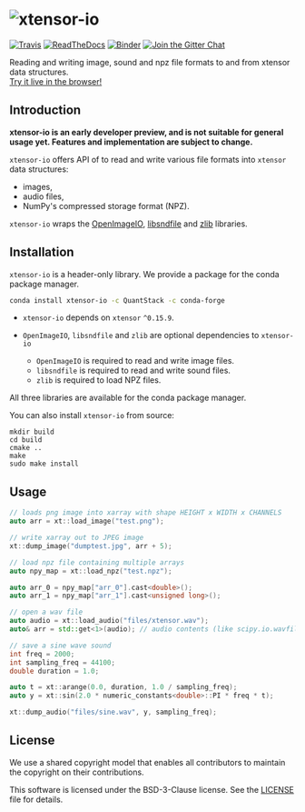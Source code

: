 # ![xtensor-io](http://quantstack.net/assets/images/xtensor-io.svg)

[![Travis](https://travis-ci.org/QuantStack/xtensor-io.svg?branch=master)](https://travis-ci.org/QuantStack/xtensor-io)
[![ReadTheDocs](https://readthedocs.org/projects/xtensor-io/badge/?version=stable)](http://xtensor-io.readthedocs.io/en/stable/)
[![Binder](https://img.shields.io/badge/launch-binder-brightgreen.svg)](https://mybinder.org/v2/gh/QuantStack/xtensor-io/master?filepath=notebooks/demo.ipynb)
[![Join the Gitter Chat](https://badges.gitter.im/Join%20Chat.svg)](https://gitter.im/QuantStack/Lobby?utm_source=badge&utm_medium=badge&utm_campaign=pr-badge&utm_content=badge)

Reading and writing image, sound and npz file formats to and from xtensor data structures. <br>
[Try it live in the browser!](https://mybinder.org/v2/gh/QuantStack/xtensor-io/master?filepath=notebooks/demo.ipynb)


## Introduction

**xtensor-io is an early developer preview, and is not suitable for general usage yet. Features and implementation are subject to change.**

`xtensor-io` offers API of to read and write various file formats into `xtensor` data structures:

 - images,
 - audio files,
 - NumPy's compressed storage format (NPZ).

`xtensor-io` wraps the [OpenImageIO](https://github.com/OpenImageIO/oiio), [libsndfile](https://github.com/erikd/libsndfile) and [zlib](https://github.com/madler/zlib) libraries.

## Installation

`xtensor-io` is a header-only library. We provide a package for the conda package manager.

```bash
conda install xtensor-io -c QuantStack -c conda-forge
```

- `xtensor-io` depends on `xtensor` `^0.15.9`.

- `OpenImageIO`, `libsndfile` and `zlib` are optional dependencies to `xtensor-io`

  - `OpenImageIO` is required to read and write image files.
  - `libsndfile` is required to read and write sound files.
  - `zlib` is required to load NPZ files.

All three libraries are available for the conda package manager.

You can also install `xtensor-io` from source:

```
mkdir build
cd build
cmake ..
make
sudo make install
```

## Usage

```cpp
// loads png image into xarray with shape HEIGHT x WIDTH x CHANNELS
auto arr = xt::load_image("test.png");

// write xarray out to JPEG image
xt::dump_image("dumptest.jpg", arr + 5);

// load npz file containing multiple arrays
auto npy_map = xt::load_npz("test.npz");

auto arr_0 = npy_map["arr_0"].cast<double>();
auto arr_1 = npy_map["arr_1"].cast<unsigned long>();

// open a wav file
auto audio = xt::load_audio("files/xtensor.wav");
auto& arr = std::get<1>(audio); // audio contents (like scipy.io.wavfile results)

// save a sine wave sound
int freq = 2000;
int sampling_freq = 44100;
double duration = 1.0;

auto t = xt::arange(0.0, duration, 1.0 / sampling_freq);
auto y = xt::sin(2.0 * numeric_constants<double>::PI * freq * t);

xt::dump_audio("files/sine.wav", y, sampling_freq);
```

## License

We use a shared copyright model that enables all contributors to maintain the
copyright on their contributions.

This software is licensed under the BSD-3-Clause license. See the [LICENSE](LICENSE) file for details.
